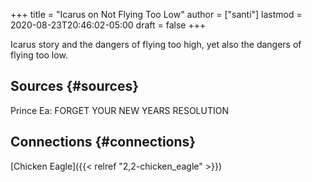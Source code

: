+++
title = "Icarus on Not Flying Too Low"
author = ["santi"]
lastmod = 2020-08-23T20:46:02-05:00
draft = false
+++

Icarus story and the dangers of flying too high, yet also the dangers of flying too low.


## Sources {#sources}

Prince Ea: FORGET YOUR NEW YEARS RESOLUTION


## Connections {#connections}

[Chicken Eagle]({{< relref "2,2-chicken_eagle" >}})
